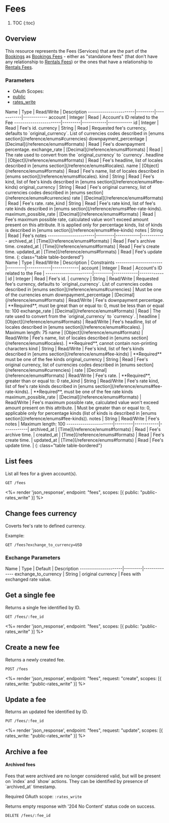 # Fees

1. TOC
{:toc}

## Overview

This resource represents the Fees (Services) that are the part of the [Bookings](/reference/endpoints/bookings/) as [Bookings Fees](/reference/endpoints/bookings_fees/) - either as "standalone fees" (that don't have any relationship to [Rentals Fees](/reference/endpoints/rentals_fees/)) or the ones that have a relationship to [Rentals Fees](/reference/endpoints/rentals_fees/).

### Parameters
<ul class="nav nav-pills" role="tablist">
  <li class="disabled"><a>OAuth Scopes:</a></li>
  <li class="active"><a href="#public" role="tab" data-toggle="pill">public</a></li>
  <li><a href="#rates_write" role="tab" data-toggle="pill">rates_write</a></li>
</ul>
<div class="tab-content" markdown="1">
  <div class="tab-pane active" id="public" markdown="1">
Name                   | Type    | Read/Write | Description
-----------------------|---------|------------|------------
account                | Integer | Read       | Account's ID related to the Fee
-----------------------|---------|------------|------------
id                     | Integer | Read       | Fee's id.
currency               | String  | Read       | Requested fee's currency, defaults to `original_currency`. List of currencies codes described in [enums section](/reference/enums#currencies)
downpayment_percentage | [Decimal](/reference/enums#formats) | Read       | Fee's downpayment percentage.
exchange_rate          | [Decimal](/reference/enums#formats) | Read       | The rate used to convert from the `original_currency` to `currency`.
headline               | [Object](/reference/enums#formats)  | Read       | Fee's headline, list of locales described in [enums section](/reference/enums#locales).
name                   | [Object](/reference/enums#formats)  | Read       | Fee's name, list of locales described in [enums section](/reference/enums#locales).
kind                   | String  | Read       | Fee's kind, list of fee's kinds described in [enums section](/reference/enums#fee-kinds)
original_currency      | String  | Read       | Fee's original currency, list of currencies codes described in [enums section](/reference/enums#currencies)
rate                   | [Decimal](/reference/enums#formats) | Read       | Fee's rate.
rate_kind              | String  | Read       | Fee's rate kind, list of fee's rate kinds described in [enums section](/reference/enums#fee-rate-kinds).
maximum_possible_rate  | [Decimal](/reference/enums#formats) | Read       | Fee's maximum possible rate, calculated value won't exceed amount present on this attribute. It is applied only for percentage kinds, list of kinds is described in [enums section](/reference/enums#fee-kinds)
notes                  | String  | Read       | Fee's notes
-----------------------|---------|------------|------------
archived_at            | [Time](/reference/enums#formats) | Read         | Fee's archive time.
created_at             | [Time](/reference/enums#formats) | Read         | Fee's create time.
updated_at             | [Time](/reference/enums#formats) | Read         | Fee's update time.
{: class="table table-bordered"}
  </div>
  <div class="tab-pane" id="rates_write" markdown="1">
Name                   | Type    | Read/Write | Description | Constraints
-----------------------|---------|------------|-------------|
account                | Integer | Read       | Account's ID related to the Fee |
-----------------------|---------|------------|------------|
id                     | Integer | Read       | Fee's id. |
currency               | String  | Read/Write | Requested fee's currency, defaults to `original_currency`. List of currencies codes described in [enums section](/reference/enums#currencies) | Must be one of the currencies enum
downpayment_percentage | [Decimal](/reference/enums#formats) | Read/Write |  Fee's downpayment percentage. | **Required**, must be great than or equal to: 0, must be less than or equal to: 100
exchange_rate          | [Decimal](/reference/enums#formats) | Read       | The rate used to convert from the `original_currency` to `currency`. |
headline               | [Object](/reference/enums#formats)  | Read/Write | Fee's headline, list of locales described in [enums section](/reference/enums#locales). | Maximum length: 75
name                   | [Object](/reference/enums#formats)  | Read/Write | Fee's name, list of locales described in [enums section](/reference/enums#locales). | **Required**, cannot contain non-printing characters
kind                   | String  | Read/Write | Fee's kind, list of fee's kinds described in [enums section](/reference/enums#fee-kinds) | **Required** must be one of the fee kinds
original_currency      | String  | Read       | Fee's original currency, list of currencies codes described in [enums section](/reference/enums#currencies) |
rate                   | [Decimal](/reference/enums#formats) | Read/Write | Fee's rate. | **Required**, greater than or equal to: 0
rate_kind              | String  | Read/Write |  Fee's rate kind, list of fee's rate kinds described in [enums section](/reference/enums#fee-rate-kinds). | **Required**, must be one of the fee rate kinds
maximum_possible_rate  | [Decimal](/reference/enums#formats) | Read/Write | Fee's maximum possible rate, calculated value won't exceed amount present on this attribute. | Must be greater than or equal to: 0, applicable only for percentage kinds (list of kinds is described in [enums section](/reference/enums#fee-kinds)).
notes                  | String  | Read/Write       | Fee's notes | Maximum length: 100
-----------------------|---------|------------|------------|
archived_at            | [Time](/reference/enums#formats) | Read         | Fee's archive time. |
created_at             | [Time](/reference/enums#formats) | Read         | Fee's create time. |
updated_at             | [Time](/reference/enums#formats) | Read         | Fee's update time. |
{: class="table table-bordered"}
  </div>
</div>

## List fees

List all fees for a given account(s).

~~~
GET /fees
~~~

<%= render 'json_response', endpoint: "fees", scopes: [{ public: "public-rates_write" }] %>

## Change fees currency

Coverts fee's rate to defined currency.

Example:

~~~
GET /fees?exchange_to_currency=USD
~~~

### Exchange Parameters

Name                 | Type    | Default | Description
---------------------|---------|--------------
exchange_to_currency | String  | original currency | Fees with exchanged rate value.

## Get a single fee

Returns a single fee identified by ID.

~~~
GET /fees/:fee_id
~~~

<%= render 'json_response', endpoint: "fees", scopes: [{ public: "public-rates_write" }] %>

## Create a new fee

Returns a newly created fee.

~~~
POST /fees
~~~

<%= render 'json_response', endpoint: "fees", request: "create",
  scopes: [{ rates_write: "public-rates_write" }] %>

## Update a fee

Returns an updated fee identified by ID.

~~~
PUT /fees/:fee_id
~~~

<%= render 'json_response', endpoint: "fees", request: "update",
  scopes: [{ rates_write: "public-rates_write" }] %>

## Archive a fee

<div class="callout callout-info" markdown="1">
  <h4>Archived fees</h4>
  Fees that were archived are no longer considered valid, but will be present on `index` and `show` actions.
  They can be identified by presence of `archived_at` timestamp.
</div>

Required OAuth scope: `:rates_write`

Returns empty response with '204 No Content' status code on success.

~~~~~~
DELETE /fees/:fee_id
~~~~~~
